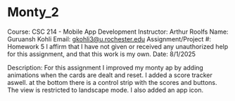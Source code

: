 # Monty_2

Course: CSC 214 - Mobile App Development
Instructor: Arthur Roolfs
Name: Guruansh Kohli
Email: gkohli3@u.rochester.edu
Assignment/Project #: Homework 5
I affirm that I have not given or received any unauthorized help for this assignment, and that this work is my own.
Date: 8/1/2025

Description: For this assignment I improved my monty ap by adding animations when the cards are dealt and reset. I added a score tracker aswell. at the bottom there is a control strip with the scores and buttons. The view is restricted to landscape mode. I also added an app icon.

